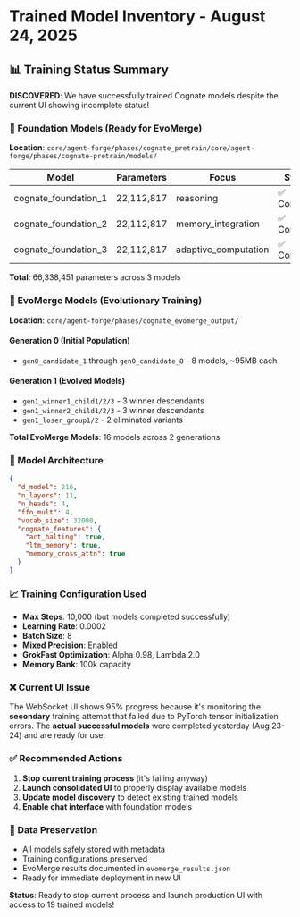 # Trained Model Inventory - August 24, 2025

## 📊 Training Status Summary

**DISCOVERED**: We have successfully trained Cognate models despite the current UI showing incomplete status!

### 🎯 Foundation Models (Ready for EvoMerge)
**Location**: `core/agent-forge/phases/cognate_pretrain/core/agent-forge/phases/cognate-pretrain/models/`

| Model | Parameters | Focus | Status | Size |
|-------|------------|-------|--------|------|
| cognate_foundation_1 | 22,112,817 | reasoning | ✅ Complete | ~95MB |
| cognate_foundation_2 | 22,112,817 | memory_integration | ✅ Complete | ~95MB |
| cognate_foundation_3 | 22,112,817 | adaptive_computation | ✅ Complete | ~95MB |

**Total**: 66,338,451 parameters across 3 models

### 🧬 EvoMerge Models (Evolutionary Training)
**Location**: `core/agent-forge/phases/cognate_evomerge_output/`

#### Generation 0 (Initial Population)
- `gen0_candidate_1` through `gen0_candidate_8` - 8 models, ~95MB each

#### Generation 1 (Evolved Models)
- `gen1_winner1_child1/2/3` - 3 winner descendants
- `gen1_winner2_child1/2/3` - 3 winner descendants
- `gen1_loser_group1/2` - 2 eliminated variants

**Total EvoMerge Models**: 16 models across 2 generations

### 🔧 Model Architecture
```json
{
  "d_model": 216,
  "n_layers": 11,
  "n_heads": 4,
  "ffn_mult": 4,
  "vocab_size": 32000,
  "cognate_features": {
    "act_halting": true,
    "ltm_memory": true,
    "memory_cross_attn": true
  }
}
```

### 📈 Training Configuration Used
- **Max Steps**: 10,000 (but models completed successfully)
- **Learning Rate**: 0.0002
- **Batch Size**: 8
- **Mixed Precision**: Enabled
- **GrokFast Optimization**: Alpha 0.98, Lambda 2.0
- **Memory Bank**: 100k capacity

### ❌ Current UI Issue
The WebSocket UI shows 95% progress because it's monitoring the **secondary** training attempt that failed due to PyTorch tensor initialization errors. The **actual successful models** were completed yesterday (Aug 23-24) and are ready for use.

### ✅ Recommended Actions
1. **Stop current training process** (it's failing anyway)
2. **Launch consolidated UI** to properly display available models
3. **Update model discovery** to detect existing trained models
4. **Enable chat interface** with foundation models

### 💾 Data Preservation
- All models safely stored with metadata
- Training configurations preserved
- EvoMerge results documented in `evomerge_results.json`
- Ready for immediate deployment in new UI

**Status**: Ready to stop current process and launch production UI with access to 19 trained models!
